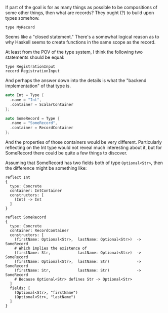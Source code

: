 If part of the goal is for as many things as possible to be compositions of some other things, then what are records? They ought (?) to build upon types somehow.

```
type MyRecord 
```

Seems like a "closed statement." There's a somewhat logical reason as to why Haskell seems to create functions in the same scope as the record.

At least from the POV of the type system, I think the following two statements should be equal:

```
type RegistrationInput
record RegistrationInput
```

And perhaps the answer down into the details is what the "backend implementation" of that type is.

```c++
auto Int = Type {
  .name = "Int",
  .container = ScalarContainer
};

auto SomeRecord = Type {
  .name = "SomeRecord",
  .container = RecordContainer
};
```

And the properties of those containers would be very different. Particularly reflecting on the Int type would not reveal much interesting about it, but for SomeRecord there could be quite a few things to discover.

Assuming that SomeRecord has two fields both of type `Optional<Str>`, then the difference might be something like:

```
reflect Int
{
  type: Concrete
  container: IntContainer
  constructors: [
    (Int) -> Int
  ]
}

reflect SomeRecord
{
  type: Concrete
  container: RecordContainer 
  constructors: [
    (firstName: Optional<Str>,  lastName: Optional<Str>)  -> SomeRecord
    # Which implies the existence of
    (firstName: Str,            lastName: Optional<Str>)  -> SomeRecord
    (firstName: Optional<Str>,  lastName: Str)            -> SomeRecord
    (firstName: Str,            lastName: Str)            -> SomeRecord
    # Because Optional<Str> defines Str -> Optional<Str>
  ]
  fields: [
    (Optional<Str>, "firstName")
    (Optional<Str>, "lastName")
  ]
}
```

